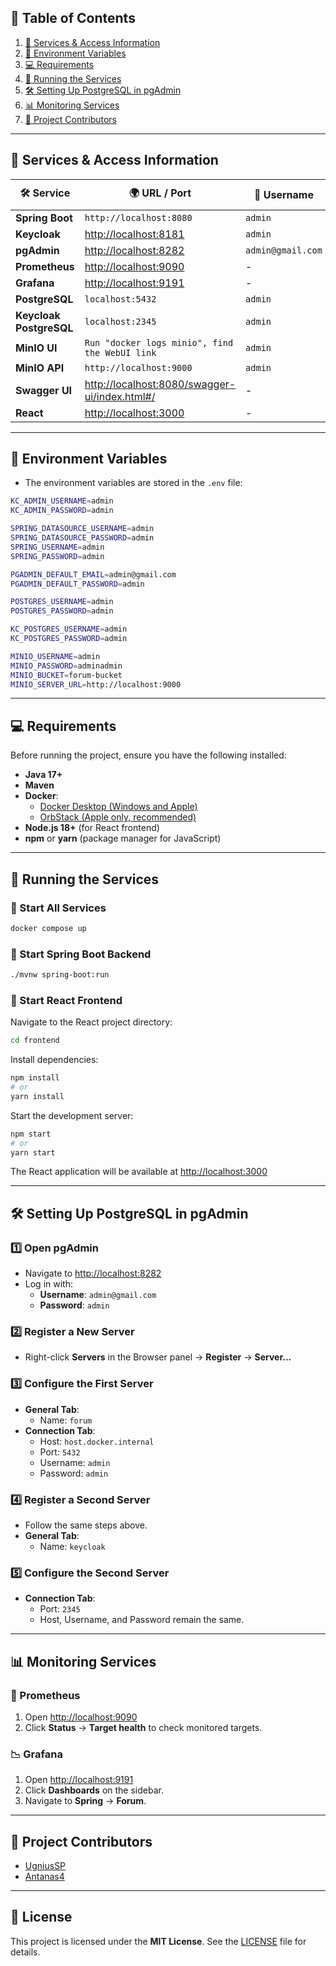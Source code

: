 ## 📖 Table of Contents

1. [🔗 Services & Access Information](#-services--access-information)
2. [📝 Environment Variables](#-environment-variables)
3. [💻 Requirements](#-requirements)
4. [🚀 Running the Services](#-running-the-services)
5. [🛠 Setting Up PostgreSQL in pgAdmin](#-setting-up-postgresql-in-pgadmin)
6. [📊 Monitoring Services](#-monitoring-services)
7. [👥 Project Contributors](#-project-contributors)

---

## 🔗 Services & Access Information

| 🛠 Service                 | 🌍 URL / Port                                                                                  | 👤 Username       | 🔑 Password  |
|----------------------------|------------------------------------------------------------------------------------------------|-------------------|--------------|
| **Spring Boot**            | `http://localhost:8080`                                                                        | `admin`           | `admin`      |
| **Keycloak**               | [http://localhost:8181](http://localhost:8181)                                                 | `admin`           | `admin`      |
| **pgAdmin**                | [http://localhost:8282](http://localhost:8282)                                                 | `admin@gmail.com` | `admin`      |
| **Prometheus**             | [http://localhost:9090](http://localhost:9090)                                                 | -                 | -            |
| **Grafana**                | [http://localhost:9191](http://localhost:9191)                                                 | -                 | -            |
| **PostgreSQL**             | `localhost:5432`                                                                               | `admin`           | `admin`      |
| **Keycloak<br>PostgreSQL** | `localhost:2345`                                                                               | `admin`           | `admin`      |
| **MinIO UI**               | `Run "docker logs minio", find the WebUI link`                                                 | `admin`           | `adminadmin` |
| **MinIO API**              | `http://localhost:9000`                                                                        | `admin`           | `adminadmin` |
| **Swagger UI**             | [http://localhost:8080/swagger-ui/index.html#/](http://localhost:8080/swagger-ui/index.html#/) | -                 | -            |
| **React**                  | [http://localhost:3000](http://localhost:3000)                                                 | -                 | -            |

---

## 📝 Environment Variables

- The environment variables are stored in the `.env` file:
```sh
KC_ADMIN_USERNAME=admin
KC_ADMIN_PASSWORD=admin

SPRING_DATASOURCE_USERNAME=admin
SPRING_DATASOURCE_PASSWORD=admin
SPRING_USERNAME=admin
SPRING_PASSWORD=admin

PGADMIN_DEFAULT_EMAIL=admin@gmail.com
PGADMIN_DEFAULT_PASSWORD=admin

POSTGRES_USERNAME=admin
POSTGRES_PASSWORD=admin

KC_POSTGRES_USERNAME=admin
KC_POSTGRES_PASSWORD=admin

MINIO_USERNAME=admin
MINIO_PASSWORD=adminadmin
MINIO_BUCKET=forum-bucket
MINIO_SERVER_URL=http://localhost:9000
```

---

## 💻 Requirements

Before running the project, ensure you have the following installed:

- **Java 17+**
- **Maven**
- **Docker**:
  - [Docker Desktop (Windows and Apple)](https://www.docker.com/products/docker-desktop/)
  - [OrbStack (Apple only, recommended)](https://orbstack.dev/download)
- **Node.js 18+** (for React frontend)
- **npm** or **yarn** (package manager for JavaScript)

---

## 🚀 Running the Services

### 🚢 Start All Services

```sh
docker compose up
```

### 🚀 Start Spring Boot Backend

```sh
./mvnw spring-boot:run
```

### 🚀 Start React Frontend

Navigate to the React project directory:

```sh
cd frontend
```

Install dependencies:

```sh
npm install
# or
yarn install
```

Start the development server:

```sh
npm start
# or
yarn start
```

The React application will be available at [http://localhost:3000](http://localhost:3000)

---

## 🛠 Setting Up PostgreSQL in pgAdmin

### 1️⃣ Open pgAdmin

- Navigate to [http://localhost:8282](http://localhost:8282)
- Log in with:
  - **Username**: `admin@gmail.com`
  - **Password**: `admin`

### 2️⃣ Register a New Server

- Right-click **Servers** in the Browser panel → **Register** → **Server...**

### 3️⃣ Configure the First Server

- **General Tab**:
  - Name: `forum`
- **Connection Tab**:
  - Host: `host.docker.internal`
  - Port: `5432`
  - Username: `admin`
  - Password: `admin`

### 4️⃣ Register a Second Server

- Follow the same steps above.
- **General Tab**:
  - Name: `keycloak`

### 5️⃣ Configure the Second Server

- **Connection Tab**:
  - Port: `2345`
  - Host, Username, and Password remain the same.

---

## 📊 Monitoring Services

### 📡 Prometheus

1. Open [http://localhost:9090](http://localhost:9090)
2. Click **Status** → **Target health** to check monitored targets.

### 📉 Grafana

1. Open [http://localhost:9191](http://localhost:9191)
2. Click **Dashboards** on the sidebar.
3. Navigate to **Spring** → **Forum**.

---

## 👥 Project Contributors

- [UgniusSP](https://github.com/UgniusSP)
- [Antanas4](https://github.com/Antanas4)

---

## 📜 License

This project is licensed under the **MIT License**. See the [LICENSE](LICENSE) file for details.
